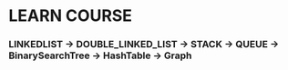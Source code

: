 # LEARN COURSE

### LINKEDLIST -> DOUBLE_LINKED_LIST -> STACK -> QUEUE -> BinarySearchTree -> HashTable -> Graph

